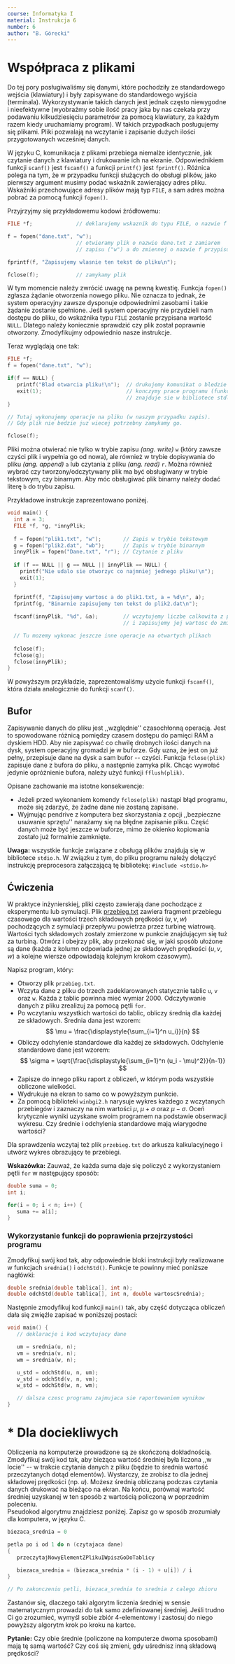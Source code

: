 ```yaml
---
course: Informatyka I
material: Instrukcja 6
number: 6
author: "B. Górecki"
---
```


# Współpraca z plikami
Do tej pory posługiwaliśmy się danymi, które pochodziły ze standardowego wejścia (klawiatury) i były zapisywane do standardowego wyjścia (terminala).
Wykorzystywanie takich danych jest jednak często niewygodne i nieefektywne (wyobraźmy sobie ilość pracy jaka by nas czekała przy podawaniu kilkudziesięciu parametrów za pomocą klawiatury, za każdym razem kiedy uruchamiamy program).
W takich przypadkach posługujemy się plikami.
Pliki pozwalają na wczytanie i zapisanie dużych ilości przygotowanych wcześniej danych.

W języku C, komunikacja z plikami przebiega niemalże identycznie, jak czytanie danych z klawiatury i drukowanie ich na ekranie.
Odpowiednikiem funkcji `scanf()` jest `fscanf()` a funkcji `printf()` jest `fprintf()`. 
Różnica polega na tym, że w przypadku funkcji służących do obsługi plików, jako pierwszy argument musimy podać wskaźnik zawierający adres pliku.  
Wskaźniki przechowujące adresy plików mają typ `FILE`, a sam adres można pobrać za pomocą funkcji `fopen()`.

Przyjrzyjmy się przykładowemu kodowi źródłowemu:
```c++
FILE *f;              // deklarujemy wskaznik do typu FILE, o nazwie f

f = fopen("dane.txt", "w");
                      // otwieramy plik o nazwie dane.txt z zamiarem
                      // zapisu ("w") a do zmiennej o nazwie f przypisujemy adres pliku

fprintf(f, "Zapisujemy wlasnie ten tekst do pliku\n");

fclose(f);            // zamykamy plik
```

W tym momencie należy zwrócić uwagę na pewną kwestię.
Funkcja `fopen()` zgłasza żądanie otworzenia nowego pliku.
Nie oznacza to jednak, że system operacyjny zawsze dysponuje odpowiednimi zasobami i takie żądanie zostanie spełnione.
Jeśli system operacyjny nie przydzieli nam dostępu do pliku, do wskaźnika typu `FILE` zostanie przypisana wartość `NULL`.
Dlatego należy koniecznie sprawdzić czy plik został poprawnie otworzony.
Zmodyfikujmy odpowiednio nasze instrukcje.

Teraz wyglądają one tak:
```c++
FILE *f;
f = fopen("dane.txt", "w");

if(f == NULL) {
   printf("Blad otwarcia pliku!\n");  // drukujemy komunikat o bledzie
   exit(1);                           // konczymy prace programu (funkcja exit()
                                      // znajduje sie w bibliotece stdlib.h)
}

// Tutaj wykonujemy operacje na pliku (w naszym przypadku zapis).
// Gdy plik nie bedzie juz wiecej potrzebny zamykamy go.

fclose(f);
```

Pliki można otwierać nie tylko w trybie zapisu *(ang. write)* `w` (który zawsze czyści plik i wypełnia go od nowa), ale również w trybie dopisywania do pliku *(ang. append)* `a` lub czytania z pliku *(ang. read)* `r`.
Można również wybrać czy tworzony/odczytywany plik ma być obsługiwany w trybie tekstowym, czy binarnym.
Aby móc obsługiwać plik binarny należy dodać literę `b` do trybu zapisu.

Przykładowe instrukcje zaprezentowano poniżej.
```c++
void main() {
  int a = 3;
  FILE *f, *g, *innyPlik;
  
  f = fopen("plik1.txt", "w");       // Zapis w trybie tekstowym
  g = fopen("plik2.dat", "wb");      // Zapis w trybie binarnym
  innyPlik = fopen("Dane.txt", "r"); // Czytanie z pliku
  
  if (f == NULL || g == NULL || innyPlik == NULL) {
    printf("Nie udalo sie otworzyc co najmniej jednego pliku!\n");
    exit(1);
  }

  fprintf(f, "Zapisujemy wartosc a do plik1.txt, a = %d\n", a);
  fprintf(g, "Binarnie zapisujemy ten tekst do plik2.dat\n");
  
  fscanf(innyPlik, "%d", &a);        // wczytujemy liczbe calkowita z pliku Dane.txt
                                     // i zapisujemy jej wartosc do zmiennej a

  // Tu mozemy wykonac jeszcze inne operacje na otwartych plikach
 
  fclose(f);
  fclose(g);
  fclose(innyPlik);
}
```

W powyższym przykładzie, zaprezentowaliśmy użycie funkcji `fscanf()`, która działa analogicznie do funkcji `scanf()`.

## Bufor
Zapisywanie danych do pliku jest ,,względnie'' czasochłonną operacją.
Jest to spowodowane różnicą pomiędzy czasem dostępu do pamięci RAM a dyskiem HDD.
Aby nie zapisywać co chwilę drobnych ilości danych na dysk, system operacyjny gromadzi je w buforze.
Gdy uzna, że jest on już pełny, przepisuje dane na dysk a sam bufor -- czyści. 
Funkcja `fclose(plik)` zapisuje dane z bufora do pliku, a następnie zamyka plik.
Chcąc wywołać jedynie opróżnienie bufora, należy użyć funkcji `fflush(plik)`.

Opisane zachowanie ma istotne konsekwencje:

  - Jeżeli przed wykonaniem komendy `fclose(plik)` nastąpi błąd programu, może się zdarzyć, że żadne dane nie zostaną zapisane.
  - Wyjmując pendrive z komputera bez skorzystania z opcji ,,bezpieczne usuwanie sprzętu'' narażamy się na błędne zapisanie pliku.
  Część danych może być jeszcze w buforze, mimo że okienko kopiowania zostało już formalnie zamknięte.

**Uwaga:** wszystkie funkcje związane z obsługą plików znajdują się w bibliotece `stdio.h`.
W związku z tym, do pliku programu należy dołączyć instrukcję preprocesora załączającą tę bibliotekę: `#include <stdio.h>`

## Ćwiczenia
W praktyce inżynierskiej, pliki często zawierają dane pochodzące z eksperymentu lub symulacji.
Plik [przebieg.txt](data/info1/przebieg.txt) zawiera fragment przebiegu czasowego dla wartości trzech składowych prędkości $(u, v, w)$ pochodzących z symulacji przepływu powietrza przez turbinę wiatrową.
Wartości tych składowych zostały zmierzone w punkcie znajdującym się tuż za turbiną.
Otwórz i obejrzy plik, aby przekonać się, w jaki sposób ułożone są dane (każda z kolumn odpowiada jednej ze składowych prędkości $(u, v, w)$ a kolejne wiersze odpowiadają kolejnym krokom czasowym).

Napisz program, który:

  - Otworzy plik `przebieg.txt`.
  - Wczyta dane z pliku do trzech zadeklarowanych statycznie tablic `u`, `v` oraz `w`.
  Każda z tablic powinna mieć wymiar $2000$.
  Odczytywanie danych z pliku zrealizuj za pomocą pętli `for`.
  - Po wczytaniu wszystkich wartości do tablic, obliczy średnią dla każdej ze składowych. 
  Średnia dana jest wzorem:
  $$
    \mu = \frac{\displaystyle{\sum_{i=1}^n u_i}}{n}
  $$
  - Obliczy odchylenie standardowe dla każdej ze składowych.
  Odchylenie standardowe dane jest wzorem:
  $$
    \sigma = \sqrt{\frac{\displaystyle{\sum_{i=1}^n (u_i - \mu)^2}}{n-1}}
  $$
  - Zapisze do innego pliku raport z obliczeń, w którym poda wszystkie obliczone wielkości.
  - Wydrukuje na ekran to samo co w powyższym punkcie.
  - Za pomocą biblioteki `winbgi2.h` narysuje wykres każdego z wczytanych przebiegów i zaznaczy na nim wartości $\mu$, $\mu + \sigma$ oraz $\mu - \sigma$.
  Oceń krytycznie wyniki uzyskane swoim programem na podstawie obserwacji wykresu.
  Czy średnie i odchylenia standardowe mają wiarygodne wartości?

Dla sprawdzenia wczytaj też plik `przebieg.txt` do arkusza kalkulacyjnego i utwórz wykres obrazujący te przebiegi.

**Wskazówka:** Zauważ, że każda suma daje się policzyć z wykorzystaniem pętli `for` w następujący sposób:
```c++
double suma = 0;
int i;

for(i = 0; i < n; i++) {
   suma += a[i];
}
```

### Wykorzystanie funkcji do poprawienia przejrzystości programu
Zmodyfikuj swój kod tak, aby odpowiednie bloki instrukcji były realizowane w funkcjach `srednia()` i `odchStd()`.
Funkcje te powinny mieć poniższe nagłówki:
```c++
double srednia(double tablica[], int n);
double odchStd(double tablica[], int n, double wartoscSrednia);
```

Następnie zmodyfikuj kod funkcji `main()` tak, aby część dotycząca obliczeń dała się zwięźle zapisać w poniższej postaci:
```c++
void main() {
   // deklaracje i kod wczytujacy dane

   um = srednia(u, n);
   vm = srednia(v, n);
   wm = srednia(w, n);

   u_std = odchStd(u, n, um);
   v_std = odchStd(v, n, vm);
   w_std = odchStd(w, n, wm);

   // dalsza czesc programu zajmujaca sie raportowaniem wynikow
}
```

# \* Dla dociekliwych
Obliczenia na komputerze prowadzone są ze skończoną dokładnością.
Zmodyfikuj swój kod tak, aby bieżąca wartość średniej była liczona ,,w locie'' -- w trakcie czytania danych z pliku (będzie to średnia wartość przeczytanych dotąd elementów).
Wystarczy, że zrobisz to dla jednej składowej prędkości (np. *u*).
Możesz średnią obliczaną podczas czytania danych drukować na bieżąco na ekran.
Na końcu, porównaj wartość średniej uzyskanej w ten sposób z wartością policzoną w poprzednim poleceniu.  
Pseudokod algorytmu znajdziesz poniżej.
Zapisz go w sposób zrozumiały dla komputera, w języku C.
```c++
biezaca_srednia = 0

petla po i od 1 do n (czytajaca dane)
{
   przeczytajNowyElementZPlikuIWpiszGoDoTablicy

   biezaca_srednia = (biezaca_srednia * (i - 1) + u[i]) / i
}

// Po zakonczeniu petli, biezaca_srednia to srednia z calego zbioru
```

Zastanów się, dlaczego taki algorytm liczenia średniej w sensie matematycznym prowadzi do tak samo zdefiniowanej średniej.
Jeśli trudno Ci go zrozumieć, wymyśl sobie zbiór 4-elementowy i zastosuj do niego powyższy algorytm krok po kroku na kartce.

**Pytanie:** Czy obie średnie (policzone na komputerze dwoma sposobami) mają tę samą wartość?
Czy coś się zmieni, gdy uśrednisz inną składową prędkości?
